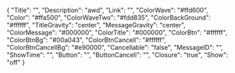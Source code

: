 {
    "Title": "",
    "Description": "awd",
    "Link": "",
    "ColorWave": "#ffd600",
    "Color": "#ffa500",
    "ColorWaveTwo": "#fdd835",
    "ColorBackGround": "#ffffff",
    "TitleGravity": "center",
    "MessageGravity": "center",
    "ColorMessage": "#000000",
    "ColorTitle": "#000000",
    "ColorBtn": "#ffffff",
    "ColorBtnBg": "#00a043",
    "ColorBtnCancell": "#ffffff",
    "ColorBtnCancellBg": "#e90000",
    "Cancellable": "false",
    "MessageID": "",
    "ShowTime": "",
    "Button": "",
    "ButtonCancell": "",
    "Closure": "true",
    "Show": "off"
}